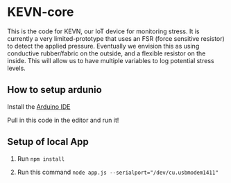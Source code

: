 # KEVN-core
This is the code for KEVN, our IoT device for monitoring stress. It is currently a very limited-prototype that uses an FSR (force sensitive resistor) to detect the applied pressure. Eventually we envision this as using conductive rubber/fabric on the outside, and a flexible resistor on the inside. This will allow us to have multiple variables to log potential stress levels. 

## How to setup ardunio

Install the [Arduino IDE](https://www.arduino.cc/en/Main/Software)

Pull in this code in the editor and run it!


## Setup of local App

1. Run `npm install`

1. Run this command `node app.js --serialport="/dev/cu.usbmodem1411"`

